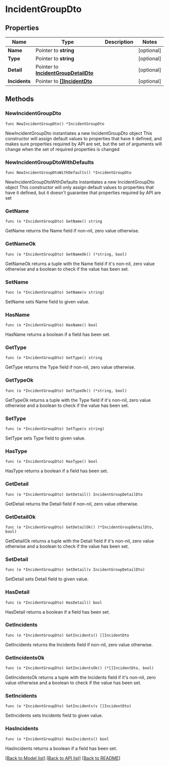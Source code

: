 # IncidentGroupDto

## Properties

Name | Type | Description | Notes
------------ | ------------- | ------------- | -------------
**Name** | Pointer to **string** |  | [optional] 
**Type** | Pointer to **string** |  | [optional] 
**Detail** | Pointer to [**IncidentGroupDetailDto**](IncidentGroupDetailDto.md) |  | [optional] 
**Incidents** | Pointer to [**[]IncidentDto**](IncidentDto.md) |  | [optional] 

## Methods

### NewIncidentGroupDto

`func NewIncidentGroupDto() *IncidentGroupDto`

NewIncidentGroupDto instantiates a new IncidentGroupDto object
This constructor will assign default values to properties that have it defined,
and makes sure properties required by API are set, but the set of arguments
will change when the set of required properties is changed

### NewIncidentGroupDtoWithDefaults

`func NewIncidentGroupDtoWithDefaults() *IncidentGroupDto`

NewIncidentGroupDtoWithDefaults instantiates a new IncidentGroupDto object
This constructor will only assign default values to properties that have it defined,
but it doesn't guarantee that properties required by API are set

### GetName

`func (o *IncidentGroupDto) GetName() string`

GetName returns the Name field if non-nil, zero value otherwise.

### GetNameOk

`func (o *IncidentGroupDto) GetNameOk() (*string, bool)`

GetNameOk returns a tuple with the Name field if it's non-nil, zero value otherwise
and a boolean to check if the value has been set.

### SetName

`func (o *IncidentGroupDto) SetName(v string)`

SetName sets Name field to given value.

### HasName

`func (o *IncidentGroupDto) HasName() bool`

HasName returns a boolean if a field has been set.

### GetType

`func (o *IncidentGroupDto) GetType() string`

GetType returns the Type field if non-nil, zero value otherwise.

### GetTypeOk

`func (o *IncidentGroupDto) GetTypeOk() (*string, bool)`

GetTypeOk returns a tuple with the Type field if it's non-nil, zero value otherwise
and a boolean to check if the value has been set.

### SetType

`func (o *IncidentGroupDto) SetType(v string)`

SetType sets Type field to given value.

### HasType

`func (o *IncidentGroupDto) HasType() bool`

HasType returns a boolean if a field has been set.

### GetDetail

`func (o *IncidentGroupDto) GetDetail() IncidentGroupDetailDto`

GetDetail returns the Detail field if non-nil, zero value otherwise.

### GetDetailOk

`func (o *IncidentGroupDto) GetDetailOk() (*IncidentGroupDetailDto, bool)`

GetDetailOk returns a tuple with the Detail field if it's non-nil, zero value otherwise
and a boolean to check if the value has been set.

### SetDetail

`func (o *IncidentGroupDto) SetDetail(v IncidentGroupDetailDto)`

SetDetail sets Detail field to given value.

### HasDetail

`func (o *IncidentGroupDto) HasDetail() bool`

HasDetail returns a boolean if a field has been set.

### GetIncidents

`func (o *IncidentGroupDto) GetIncidents() []IncidentDto`

GetIncidents returns the Incidents field if non-nil, zero value otherwise.

### GetIncidentsOk

`func (o *IncidentGroupDto) GetIncidentsOk() (*[]IncidentDto, bool)`

GetIncidentsOk returns a tuple with the Incidents field if it's non-nil, zero value otherwise
and a boolean to check if the value has been set.

### SetIncidents

`func (o *IncidentGroupDto) SetIncidents(v []IncidentDto)`

SetIncidents sets Incidents field to given value.

### HasIncidents

`func (o *IncidentGroupDto) HasIncidents() bool`

HasIncidents returns a boolean if a field has been set.


[[Back to Model list]](../README.md#documentation-for-models) [[Back to API list]](../README.md#documentation-for-api-endpoints) [[Back to README]](../README.md)


